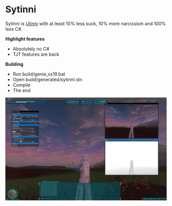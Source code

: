 # Sytinni

Sytinni is [Utinni](https://github.com/ptklatt/Utinni) with at least 10% less suck, 10% more narcissism and 100% less C#.

**Highlight features**
* Absolutely no C#
* TJT features are back

**Building**
* Run build/genie_vs19.bat
* Open build/generated/sytinni.sln
* Compile
* The end

![Screenshot](screenshot.png)
